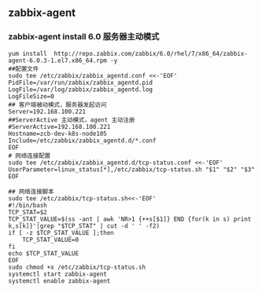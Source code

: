 
## zabbix-agent 
### zabbix-agent install 6.0 服务器主动模式
    yum install  http://repo.zabbix.com/zabbix/6.0/rhel/7/x86_64/zabbix-agent-6.0.3-1.el7.x86_64.rpm -y
    ##配置文件
    sudo tee /etc/zabbix/zabbix_agentd.conf <<-'EOF'
    PidFile=/var/run/zabbix/zabbix_agentd.pid
    LogFile=/var/log/zabbix/zabbix_agentd.log
    LogFileSize=0
    ## 客户端被动模式，服务器发起访问
    Server=192.168.100.221
    ##ServerActive 主动模式，agent 主动注册
    #ServerActive=192.168.100.221
    Hostname=zcb-dev-k8s-node105
    Include=/etc/zabbix/zabbix_agentd.d/*.conf
    EOF
    # 网络连接配置
    sudo tee /etc/zabbix/zabbix_agentd.d/tcp-status.conf <<-'EOF'
    UserParameter=linux_status[*],/etc/zabbix/tcp-status.sh "$1" "$2" "$3"
    EOF
    
    ## 网络连接脚本
    sudo tee /etc/zabbix/tcp-status.sh<<-'EOF'
    #!/bin/bash
    TCP_STAT=$2
    TCP_STAT_VALUE=$(ss -ant | awk 'NR>1 {++s[$1]} END {for(k in s) print k,s[k]}'|grep "$TCP_STAT" | cut -d ' ' -f2)
    if [ -z $TCP_STAT_VALUE ];then
        TCP_STAT_VALUE=0
    fi
    echo $TCP_STAT_VALUE
    EOF
    sudo chmod +x /etc/zabbix/tcp-status.sh
    systemctl start zabbix-agent
    systemctl enable zabbix-agent
